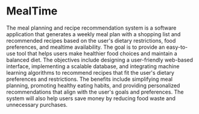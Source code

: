 # MealTime
The meal planning and recipe recommendation system is a software application that generates a weekly meal plan with a shopping list and recommended recipes based on the user's dietary restrictions, food preferences, and mealtime availability. The goal is to provide an easy-to-use tool that helps users make healthier food choices and maintain a balanced diet. The objectives include designing a user-friendly web-based interface, implementing a scalable database, and integrating machine learning algorithms to recommend recipes that fit the user's dietary preferences and restrictions. The benefits include simplifying meal planning, promoting healthy eating habits, and providing personalized recommendations that align with the user's goals and preferences. The system will also help users save money by reducing food waste and unnecessary purchases.
